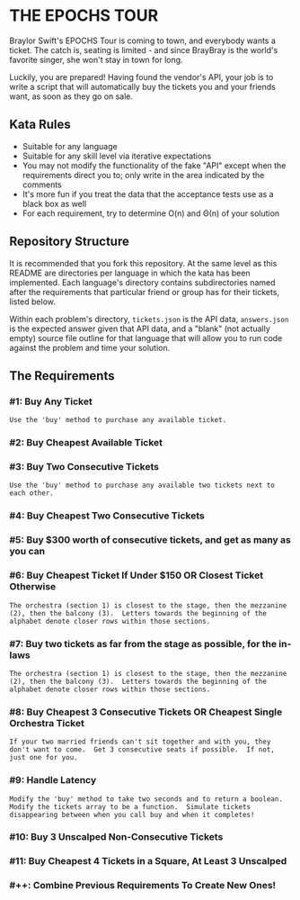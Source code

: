 # THE EPOCHS TOUR

Braylor Swift's EPOCHS Tour is coming to town, and everybody wants a ticket.  The catch is, seating is limited - and since BrayBray is the world's favorite singer, she won't stay in town for long.

Luckily, you are prepared!  Having found the vendor's API, your job is to write a script that will automatically buy the tickets you and your friends want, as soon as they go on sale.

## Kata Rules

* Suitable for any language
* Suitable for any skill level via iterative expectations
* You may not modify the functionality of the fake "API" except when the requirements direct you to; only write in the area indicated by the comments
* It's more fun if you treat the data that the acceptance tests use as a black box as well
* For each requirement, try to determine O(n) and Θ(n) of your solution

## Repository Structure
It is recommended that you fork this repository.  At the same level as this README are directories per language in which the kata has been implemented.  Each language's directory contains subdirectories named after the requirements that particular friend or group has for their tickets, listed below.

Within each problem's directory, `tickets.json` is the API data, `answers.json` is the expected answer given that API data, and a "blank" (not actually empty) source file outline for that language that will allow you to run code against the problem and time your solution.

## The Requirements

### \#1: Buy Any Ticket
	Use the 'buy' method to purchase any available ticket.

### \#2: Buy Cheapest Available Ticket

### \#3: Buy Two Consecutive Tickets
	Use the 'buy' method to purchase any available two tickets next to each other.

### \#4: Buy Cheapest Two Consecutive Tickets

### \#5: Buy $300 worth of consecutive tickets, and get as many as you can

### \#6: Buy Cheapest Ticket If Under $150 OR Closest Ticket Otherwise
	The orchestra (section 1) is closest to the stage, then the mezzanine (2), then the balcony (3).  Letters towards the beginning of the alphabet denote closer rows within those sections.

### \#7: Buy two tickets as far from the stage as possible, for the in-laws
	The orchestra (section 1) is closest to the stage, then the mezzanine (2), then the balcony (3).  Letters towards the beginning of the alphabet denote closer rows within those sections.

### \#8: Buy Cheapest 3 Consecutive Tickets OR Cheapest Single Orchestra Ticket
	If your two married friends can't sit together and with you, they don't want to come.  Get 3 consecutive seats if possible.  If not, just one for you.

### \#9: Handle Latency
	Modify the 'buy' method to take two seconds and to return a boolean.  Modify the tickets array to be a function.  Simulate tickets disappearing between when you call buy and when it completes!

### \#10: Buy 3 Unscalped Non-Consecutive Tickets

### \#11: Buy Cheapest 4 Tickets in a Square, At Least 3 Unscalped

### \#++: Combine Previous Requirements To Create New Ones!
